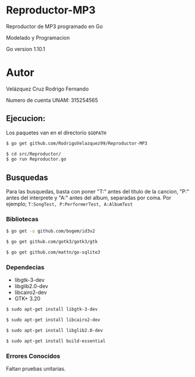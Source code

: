 # Reproductor-MP3

Reproductor de MP3 programado en Go

Modelado y Programacion

Go version 1.10.1

# Autor

Velázquez Cruz Rodrigo Fernando

Numero de cuenta UNAM: 315254565

## Ejecucion:

Los paquetes van en el directorio `$GOPATH`
```bash
$ go get github.com/RodrigoVelazquez99/Reproductor-MP3
```

```bash
$ cd src/Reproductor/
$ go run Reproductor.go
```

## Busquedas

Para las busquedas, basta con poner "T:" antes del titulo de la cancion, "P:" antes del interprete y "A:" antes del album, separadas por coma.
Por ejemplo;
  `T:SongTest, P:PerformerTest, A:AlbumTest`

### Bibliotecas

```bash
$ go get -u github.com/bogem/id3v2
```
```bash
$ go get github.com/gotk3/gotk3/gtk
```
```bash
$ go get github.com/mattn/go-sqlite3
```

### Dependecias

* libgtk-3-dev
* libglib2.0-dev
* libcairo2-dev
* GTK+ 3.20
```bash
$ sudo apt-get install libgtk-3-dev
```
```bash
$ sudo apt-get install libcairo2-dev
```
```bash
$ sudo apt-get install libglib2.0-dev
```
```bash
$ sudo apt-get install build-essential
```
### Errores Conocidos

Faltan pruebas unitarias.
